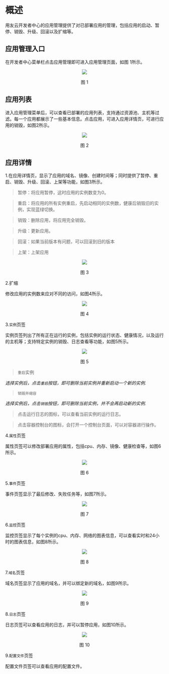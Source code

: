 # 概述

用友云开发者中心的应用管理提供了对已部署应用的管理，包括应用的启动、暂停、销毁、升级、回滚以及扩缩等。

## 应用管理入口
在开发者中心菜单栏点击应用管理即可进入应用管理页面，如图 1所示。

<div align=center>
<img src="/articles/cloud/3-/images/appmanage_1.png"/>
</div>

<p align="center">图 1</p>

## 应用列表
进入应用管理菜单后，可以查看已部署的应用列表，支持通过资源池、主机等过滤。每一个应用都展示了一些基本信息。点击应用，可进入应用详情页，可进行应用的销毁，如图2所示。

<div align=center>
<img src="/articles/cloud/3-/images/appmanage_2.png"/>
</div>

<p align="center">图 2</p>

## 应用详情
1.在应用详情页，显示了应用的域名、镜像、创建时间等；同时提供了暂停、重启、销毁、升级、回滚、上架等功能，如图3所示。

> 暂停：将应用暂停，这时应用的实例数变为0。

> 重启：将应用的所有实例重启，先启动相同的实例数，健康后销毁旧的实例，实现蓝绿切换。

> 销毁：删除应用，将应用完全销毁。

> 升级：更新应用。

> 回滚：如果当前版本有问题，可以回滚到旧的版本

> 上架：上架应用

<div align=center>
<img src="/articles/cloud/3-/images/appmanage_3.png"/>
</div>

<p align="center">图 3</p>

2.扩缩

修改应用的实例数来应对不同的访问，如图4所示。

<div align=center>
<img src="/articles/cloud/3-/images/appmanage_4.png"/>
</div>

<p align="center">图 4</p>

3.`实例`页签

实例页签列出了所有正在运行的实例，包括实例的运行状态、健康情况，以及运行的主机等；支持特定实例的销毁、日志查看等功能，如图5所示。

<div align=center>
<img src="/articles/cloud/3-/images/appmanage_5.png"/>
</div>

<p align="center">图 5</p>

> `重启`实例

*选择实例后，点击`重启`按钮，即可删除当前实例并重新启动一个新的实例.*

> `销毁并缩容`

*选择实例后，点击`销毁`按钮，即可删除当前实例，并不会再启动新的实例.*

> 点击运行日志的图标，可以查看当前实例的运行日志。

> 点击容器控制台的图标，会打开一个控制台页面，可以对容器进行操作。

4.`属性`页签

属性页签可以修改部署应用的属性，包括cpu、内存、镜像、健康检查等，如图6所示。

<div align=center>
<img src="/articles/cloud/3-/images/appmanage_6.png"/>
</div>

<p align="center">图 6</p>

5.`事件`页签

事件页签显示了最后修改、失败任务等，如图7所示。

<div align=center>
<img src="/articles/cloud/3-/images/appmanage_7.png"/>
</div>

<p align="center">图 7</p>

6.`监控`页签

监控页签显示了每个实例的cpu、内存、网络的图表信息，可以查看实时和24小时的图表信息，如图8所示。

<div align=center>
<img src="/articles/cloud/3-/images/appmanage_8.png"/>
</div>

<p align="center">图 8</p>

7.`域名`页签

域名页签显示了应用的域名，并可以绑定新的域名，如图9所示。

<div align=center>
<img src="/articles/cloud/3-/images/appmanage_9.png"/>
</div>

<p align="center">图 9</p>

8.`日志`页签

日志页签可以查看应用的日志，并可以暂停应用，如图10所示。

<div align=center>
<img src="/articles/cloud/3-/images/appmanage_10.png"/>
</div>

<p align="center">图 10</p>

9.`配置文件`页签

配置文件页签可以查看应用的配置文件。
